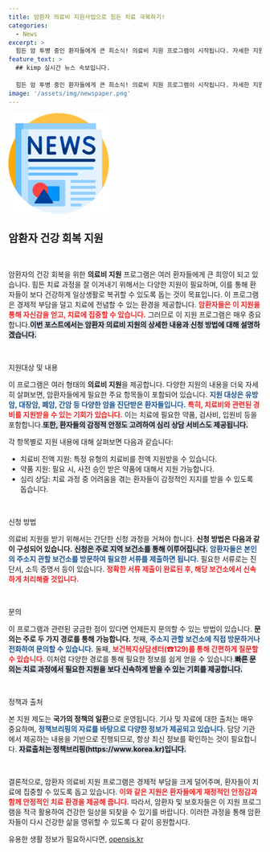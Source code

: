 ```yaml
---
title: 암환자 의료비 지원사업으로 힘든 치료 극복하기!
categories:
  - News
excerpt: >
  힘든 암 투병 중인 환자들에게 큰 희소식! 의료비 지원 프로그램이 시작됩니다. 자세한 지원 내용과 신청 방법을 확인하고, 꼭 필요한 도움을 받아가세요!
feature_text: >
  ## kimp 실시간 뉴스 속보입니다.

  힘든 암 투병 중인 환자들에게 큰 희소식! 의료비 지원 프로그램이 시작됩니다. 자세한 지원 내용과 신청 방법을 확인하고, 꼭 필요한 도움을 받아가세요!
image: '/assets/img/newspaper.png'
---
```


<p><img src="/assets/img/newspaper.png" alt="kimplant 속보" /></p>

<h2 data-ke-size="size26">암환자 건강 회복 지원</h2>

<p data-ke-size="size16">&nbsp;</p>

<p>암환자의 건강 회복을 위한 <b>의료비 지원</b> 프로그램은 여러 환자들에게 큰 희망이 되고 있습니다. 힘든 치료 과정을 잘 이겨내기 위해서는 다양한 지원이 필요하며, 이를 통해 환자들이 보다 건강하게 일상생활로 복귀할 수 있도록 돕는 것이 목표입니다. 이 프로그램은 경제적 부담을 덜고 치료에 전념할 수 있는 환경을 제공합니다. <b><span style="color: #ee2323;">암환자들은 이 지원을 통해 자신감을 얻고, 치료에 집중할 수 있습니다.</span></b> 그러므로 이 지원 프로그램은 매우 중요합니다.<b><span style="background-color: #21538527;">이번 포스트에서는 암환자 의료비 지원의 상세한 내용과 신청 방법에 대해 설명하겠습니다.</span></b></p>

<p data-ke-size="size16">&nbsp;</p>

<p>지원대상 및 내용</p>

<p>이 프로그램은 여러 형태의 <b>의료비 지원</b>을 제공합니다. 다양한 지원의 내용을 더욱 자세히 살펴보면, 암환자들에게 필요한 주요 항목들이 포함되어 있습니다. <b><span style="color: #1a5490;">지원 대상은 유방암, 대장암, 폐암, 간암 등 다양한 암을 진단받은 환자들입니다.</span></b> <b><span style="color: #ee2323;">특히, 치료비와 관련된 경비를 지원받을 수 있는 기회가 있습니다.</span></b> 이는 치료에 필요한 약품, 검사비, 입원비 등을 포함합니다.<b><span style="background-color: #21538527;">또한, 환자들의 감정적 안정도 고려하여 심리 상담 서비스도 제공됩니다.</span></b></p>

<p>각 항목별로 지원 내용에 대해 살펴보면 다음과 같습니다:</p>

<ul>
<li>치료비 전액 지원: 특정 유형의 치료비를 전액 지원받을 수 있습니다.</li>
<li>약품 지원: 필요 시, 사전 승인 받은 약품에 대해서 지원 가능합니다.</li>
<li>심리 상담: 치료 과정 중 어려움을 겪는 환자들이 감정적인 지지를 받을 수 있도록 돕습니다.</li>
</ul>

<p data-ke-size="size16">&nbsp;</p>

<p>신청 방법</p>

<p>의료비 지원을 받기 위해서는 간단한 신청 과정을 거쳐야 합니다. <b>신청 방법은 다음과 같이 구성되어 있습니다.</b> <b><span style="background-color: #21538527;">신청은 주로 지역 보건소를 통해 이루어집니다.</span></b> <b><span style="color: #1a5490;">암환자들은 본인의 주소지 관할 보건소를 방문하여 필요한 서류를 제출하면 됩니다.</span></b> 필요한 서류로는 진단서, 소득 증명서 등이 있습니다. <b><span style="color: #ee2323;">정확한 서류 제출이 완료된 후, 해당 보건소에서 신속하게 처리해줄 것입니다.</span></b></p>

<p data-ke-size="size16">&nbsp;</p>

<p>문의</p>

<p>이 프로그램과 관련된 궁금한 점이 있다면 언제든지 문의할 수 있는 방법이 있습니다. <b>문의는 주로 두 가지 경로를 통해 가능합니다.</b> 첫째, <b><span style="color: #1a5490;">주소지 관할 보건소에 직접 방문하거나 전화하여 문의할 수 있습니다.</span></b> 둘째, <b><span style="color: #ee2323;">보건복지상담센터(☎129)를 통해 간편하게 질문할 수 있습니다.</span></b> 이처럼 다양한 경로를 통해 필요한 정보를 쉽게 얻을 수 있습니다.<b><span style="background-color: #21538527;">빠른 문의는 치료 과정에서 필요한 지원을 보다 신속하게 받을 수 있는 기회를 제공합니다.</span></b></p>

<p data-ke-size="size16">&nbsp;</p>

<p>정책과 출처</p>

<p>본 지원 제도는 <b>국가의 정책의 일환</b>으로 운영됩니다. 기사 및 자료에 대한 출처는 매우 중요하며, <b><span style="color: #1a5490;">정책브리핑의 자료를 바탕으로 다양한 정보가 제공되고 있습니다.</span></b> 담당 기관에서 제공하는 내용을 기반으로 진행되므로, 항상 최신 정보를 확인하는 것이 필요합니다. <b><span style="background-color: #21538527;">자료출처는 정책브리핑(https://www.korea.kr)입니다.</span></b></p>

<p data-ke-size="size16">&nbsp;</p>

<p>결론적으로, 암환자 의료비 지원 프로그램은 경제적 부담을 크게 덜어주며, 환자들이 치료에 집중할 수 있도록 돕고 있습니다. <b><span style="color: #ee2323;">이와 같은 지원은 환자들에게 재정적인 안정감과 함께 안정적인 치료 환경을 제공해 줍니다.</span></b> 따라서, 암환자 및 보호자들은 이 지원 프로그램을 적극 활용하여 건강한 일상을 되찾을 수 있기를 바랍니다. 이러한 과정을 통해 암환자들이 다시 건강한 삶을 영위할 수 있도록 다 같이 응원합시다.</p>
유용한 생활 정보가 필요하시다면, <a href="https://opensis.kr" rel="dofollow">opensis.kr</a>


